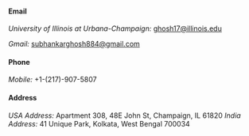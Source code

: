 #### Email
*University of Illinois at Urbana-Champaign:* ghosh17@illinois.edu

*Gmail:* subhankarghosh884@gmail.com

#### Phone
*Mobile:* +1-(217)-907-5807

#### Address
*USA Address:* Apartment 308, 48E John St, Champaign, IL 61820
*India Address:* 41 Unique Park, Kolkata, West Bengal 700034
